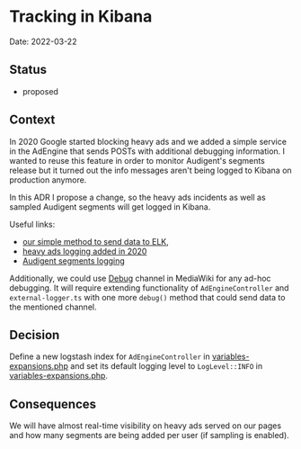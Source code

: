 # Tracking in Kibana

Date: 2022-03-22

## Status

- proposed

## Context

In 2020 Google started blocking heavy ads and we added a simple service in the AdEngine that sends POSTs with additional debugging information. I wanted to reuse this feature in order to monitor Audigent's segments release but it turned out the info messages aren't being logged to Kibana on production anymore.

In this ADR I propose a change, so the heavy ads incidents as well as sampled Audigent segments will get logged in Kibana.

Useful links:
* [our simple method to send data to ELK](https://github.com/Wikia/unified-platform/blob/259115171fe237ba24bfafbfa2dcc389e14c8204/extensions/fandom/AdEngine/AdEngineController.php#L6-L21),
* [heavy ads logging added in 2020](https://github.com/Wikia/ad-engine/blob/ad132d9bc8120870b88f48d00d6ad17f85a470e6/src/ad-engine/tracking/intervention-tracker.ts#L41-L46)
* [Audigent segments logging](https://github.com/Wikia/ad-engine/pull/1309/files#diff-098480467b4837d1c9442a16d857e8fbdf9fd83d670cc92bbc3c0bb1c5b415c0R72-R75)

Additionally, we could use [Debug](https://github.com/Wikia/unified-platform/blob/ada8bd1a4f3de1a57dd468f1c99c0202965cbfaa/config/variables-expansions.php#L323-L324) channel in MediaWiki for any ad-hoc debugging. It will require extending functionality of `AdEngineController` and `external-logger.ts` with one more `debug()` method that could send data to the mentioned channel. 

## Decision

Define a new logstash index for `AdEngineController` in [variables-expansions.php](https://github.com/Wikia/unified-platform/blob/ada8bd1a4f3de1a57dd468f1c99c0202965cbfaa/config/variables-expansions.php#L316) and set its default logging level to `LogLevel::INFO` in [variables-expansions.php](https://github.com/Wikia/unified-platform/blob/ada8bd1a4f3de1a57dd468f1c99c0202965cbfaa/config/variables-expansions.php#L292).

## Consequences

We will have almost real-time visibility on heavy ads served on our pages and how many segments are being added per user (if sampling is enabled).
